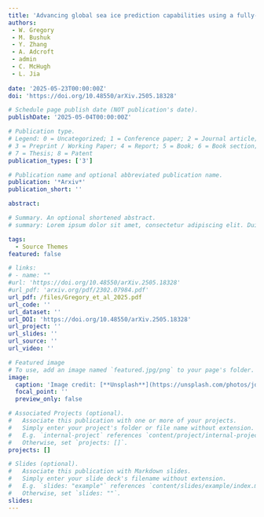 ```yaml
---
title: 'Advancing global sea ice prediction capabilities using a fully-coupled climate model with integrated machine learning'
authors:
 - W. Gregory 
 - M. Bushuk
 - Y. Zhang
 - A. Adcroft
 - admin
 - C. McHugh
 - L. Jia
 
date: '2025-05-23T00:00:00Z'
doi: 'https://doi.org/10.48550/arXiv.2505.18328' 

# Schedule page publish date (NOT publication's date).
publishDate: '2025-05-04T00:00:00Z'

# Publication type.
# Legend: 0 = Uncategorized; 1 = Conference paper; 2 = Journal article;
# 3 = Preprint / Working Paper; 4 = Report; 5 = Book; 6 = Book section;
# 7 = Thesis; 8 = Patent
publication_types: ['3']

# Publication name and optional abbreviated publication name.
publication: '*Arxiv*'
publication_short: ''

abstract:

# Summary. An optional shortened abstract.
# summary: Lorem ipsum dolor sit amet, consectetur adipiscing elit. Duis posuere tellus ac convallis placerat. Proin tincidunt magna sed ex sollicitudin condimentum.

tags:
  - Source Themes
featured: false

# links:
# - name: ""
#url: 'https://doi.org/10.48550/arXiv.2505.18328'
#url_pdf: 'arxiv.org/pdf/2302.07984.pdf'
url_pdf: /files/Gregory_et_al_2025.pdf
url_code: ''
url_dataset: ''
url_DOI: 'https://doi.org/10.48550/arXiv.2505.18328'
url_project: ''
url_slides: ''
url_source: ''
url_video: ''

# Featured image
# To use, add an image named `featured.jpg/png` to your page's folder.
image:
  caption: 'Image credit: [**Unsplash**](https://unsplash.com/photos/jdD8gXaTZsc)'
  focal_point: ''
  preview_only: false

# Associated Projects (optional).
#   Associate this publication with one or more of your projects.
#   Simply enter your project's folder or file name without extension.
#   E.g. `internal-project` references `content/project/internal-project/index.md`.
#   Otherwise, set `projects: []`.
projects: []

# Slides (optional).
#   Associate this publication with Markdown slides.
#   Simply enter your slide deck's filename without extension.
#   E.g. `slides: "example"` references `content/slides/example/index.md`.
#   Otherwise, set `slides: ""`.
slides:
---
```

